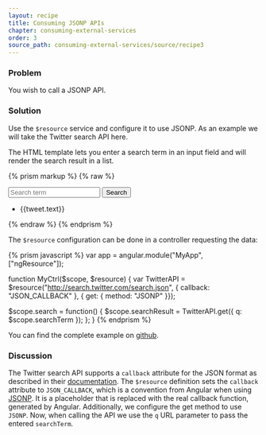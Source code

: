 ```yaml
---
layout: recipe
title: Consuming JSONP APIs
chapter: consuming-external-services
order: 3
source_path: consuming-external-services/source/recipe3
---
```


### Problem
You wish to call a JSONP API.

### Solution
Use the `$resource` service and configure it to use JSONP. As an example we will take the Twitter search API here.

The HTML template lets you enter a search term in an input field and will render the search result in a list.

{% prism markup %}
{% raw %}
<body ng-app="MyApp">
  <div ng-controller="MyCtrl">
    <input type="text" ng-model="searchTerm" placeholder="Search term">
    <button ng-click="search()">Search</button>
    <ul ng-repeat="tweet in searchResult.results">
      <li>{{tweet.text}}</li>
    </ul>
  </div>
</body>
{% endraw %}
{% endprism %}

The `$resource` configuration can be done in a controller requesting the data:

{% prism javascript %}
var app = angular.module("MyApp", ["ngResource"]);

function MyCtrl($scope, $resource) {
  var TwitterAPI = $resource("http://search.twitter.com/search.json",
    { callback: "JSON_CALLBACK" },
    { get: { method: "JSONP" }});

  $scope.search = function() {
    $scope.searchResult = TwitterAPI.get({ q: $scope.searchTerm });
  };
}
{% endprism %}

You can find the complete example on [github](https://github.com/fdietz/recipes-with-angular-js-examples/tree/master/chapter5/recipe3).

### Discussion
The Twitter search API supports a `callback` attribute for the JSON format as described in their [documentation](https://dev.twitter.com/docs/api/1/get/search). The `$resource` definition sets the `callback` attribute to `JSON_CALLBACK`, which is a convention from Angular when using [JSONP](http://en.wikipedia.org/wiki/JSONP). It is a placeholder that is replaced with the real callback function, generated by Angular. Additionally, we configure the get method to use `JSONP`. Now, when calling the API we use the `q` URL parameter to pass the entered `searchTerm`.
